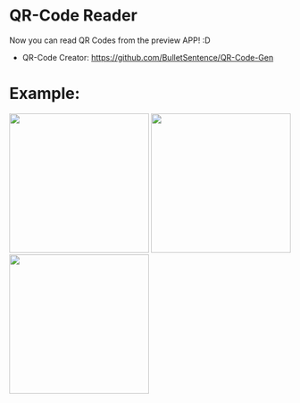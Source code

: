 # QR-Code Reader

Now you can read QR Codes from the preview APP! :D
* QR-Code Creator: https://github.com/BulletSentence/QR-Code-Gen

# Example:

<img src="https://user-images.githubusercontent.com/37451620/80527701-2bf1e300-896b-11ea-8446-1e267f1c991a.png" width="250">     <img src="https://user-images.githubusercontent.com/37451620/80527709-2f856a00-896b-11ea-9a7d-9ab4b07a62b4.png" width="250">     <img src="https://user-images.githubusercontent.com/37451620/80527331-948c9000-896a-11ea-98a0-13680f8c0227.png" width="250">     
